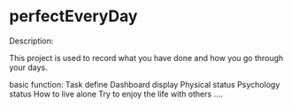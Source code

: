 # perfectEveryDay

Description:

This project is used to record what you have done and how you go through your days.

basic function:
  Task define
  Dashboard display
  Physical status
  Psychology status
  How to live alone
  Try to enjoy the life with others
  ....

